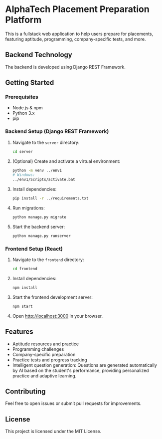 
# AlphaTech Placement Preparation Platform

This is a fullstack web application to help users prepare for placements, featuring aptitude, programming, company-specific tests, and more.

## Backend Technology
The backend is developed using  Django REST Framework.

## Getting Started

### Prerequisites

- Node.js & npm
- Python 3.x
- pip

### Backend Setup (Django REST Framework)

1. Navigate to the `server` directory:
    ```sh
    cd server
    ```
2. (Optional) Create and activate a virtual environment:
    ```sh
    python -m venv ../env1
    # Windows:
    ../env1/Scripts/activate.bat
    ```
3. Install dependencies:
    ```sh
    pip install -r ../requirements.txt
    ```
4. Run migrations:
    ```sh
    python manage.py migrate
    ```
5. Start the backend server:
    ```sh
    python manage.py runserver
    ```

### Frontend Setup (React)

1. Navigate to the `frontend` directory:
    ```sh
    cd frontend
    ```
2. Install dependencies:
    ```sh
    npm install
    ```
3. Start the frontend development server:
    ```sh
    npm start
    ```
4. Open [http://localhost:3000](http://localhost:3000) in your browser.

## Features

- Aptitude resources and practice
- Programming challenges 
- Company-specific preparation
- Practice tests and progress tracking
- Intelligent question generation: Questions are generated automatically by AI based on the student's performance, providing personalized practice and adaptive learning.

## Contributing

Feel free to open issues or submit pull requests for improvements.

## License

This project is licensed under the MIT License.